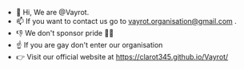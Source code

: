 - 👋 Hi, We are @Vayrot.
- 📫 If you want to contact us go to vayrot.organisation@gmail.com .
- 👎 We don't sponsor pride 🏳️‍🌈
- ☝ If you are gay don't enter our organisation
- 👉 Visit our official website at https://clarot345.github.io/Vayrot/

